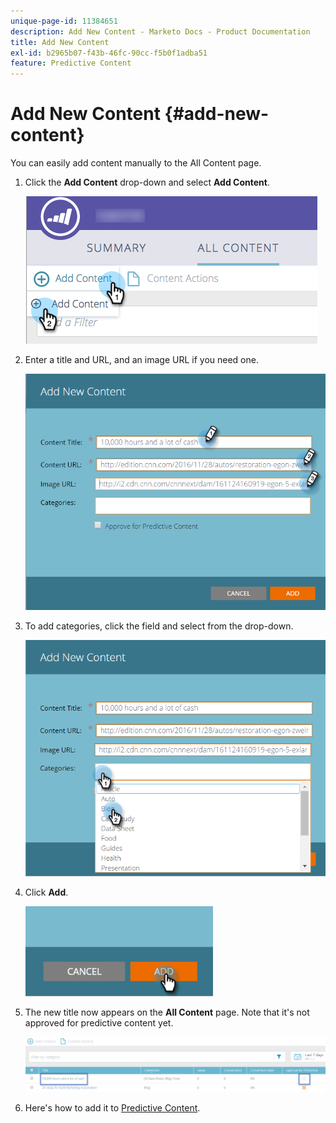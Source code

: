 ```yaml
---
unique-page-id: 11384651
description: Add New Content - Marketo Docs - Product Documentation
title: Add New Content
exl-id: b2965b07-f43b-46fc-90cc-f5b0f1adba51
feature: Predictive Content
---
```

# Add New Content {#add-new-content}

You can easily add content manually to the All Content page.

1. Click the **Add Content** drop-down and select **Add Content**.

   ![](assets/image2017-10-3-8-3a54-3a9.png)

1. Enter a title and URL, and an image URL if you need one.

   ![](assets/add-new-content-updated-pencils.png)

1. To add categories, click the field and select from the drop-down.

   ![](assets/add-new-content-categories-updated-hands.png)

1. Click **Add**.

   ![](assets/all-content-add-hand.png)

1. The new title now appears on the **All Content** page. Note that it's not approved for predictive content yet.

   ![](assets/image2017-10-3-8-3a55-3a21.png)

1. Here's how to add it to [Predictive Content](/help/marketo/product-docs/predictive-content/working-with-all-content/approve-a-title-for-predictive-content.md).
